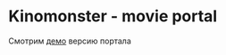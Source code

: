 # Kinomonster - movie portal

   Смотрим <a href="https://kinomonster.github.io/">демо</a> версию портала
